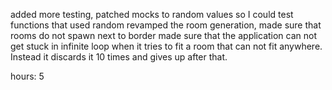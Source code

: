 
added more testing, patched mocks to random values so I could test functions that used random
revamped the room generation, made sure that rooms do not spawn next to border
made sure that the application can not get stuck in infinite loop when it tries to fit a room that can not fit anywhere. Instead it discards it 10 times and gives up after that.

hours: 5
